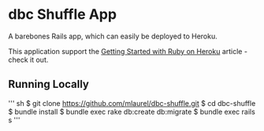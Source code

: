 # dbc Shuffle App

A barebones Rails app, which can easily be deployed to Heroku.

This application support the [Getting Started with Ruby on Heroku](https://devcenter.heroku.com/articles/getting-started-with-ruby) article - check it out.

## Running Locally

''' sh
$ git clone https://github.com/mlaurel/dbc-shuffle.git
$ cd dbc-shuffle
$ bundle install
$ bundle exec rake db:create db:migrate
$ bundle exec rails s
'''
